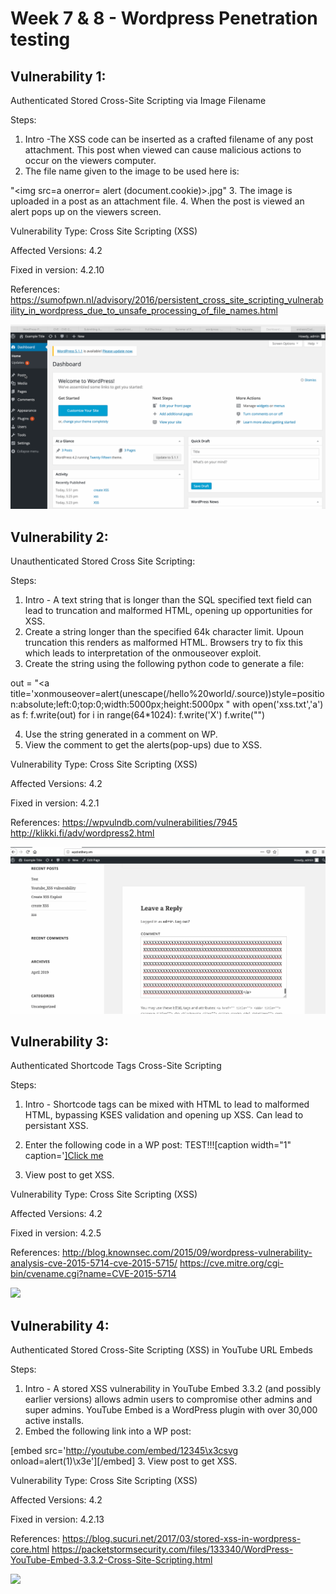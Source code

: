 # Week 7 & 8 - Wordpress Penetration testing

## Vulnerability 1:
Authenticated Stored Cross-Site Scripting via Image Filename

Steps:
1. Intro -The XSS code can be inserted as a crafted filename of any post attachment. This post when viewed can cause malicious actions to occur on the viewers computer.
2. The file name given to the image to be used here is:

"<img src=a onerror= alert (document.cookie)>.jpg"
3. The image is uploaded in a post as an attachment file.
4. When the post is viewed an alert pops up on the viewers screen.

Vulnerability Type:
Cross Site Scripting (XSS)

Affected Versions: 4.2

Fixed in version: 4.2.10

References: 
https://sumofpwn.nl/advisory/2016/persistent_cross_site_scripting_vulnerability_in_wordpress_due_to_unsafe_processing_of_file_names.html

![](Week_7.gif)

## Vulnerability 2:
Unauthenticated Stored Cross Site Scripting:

Steps:
1. Intro - A text string that is longer than the SQL specified text field can lead to truncation and malformed HTML, opening up opportunities for XSS.
2. Create a string longer than the specified 64k character limit. Upoun truncation this renders as malformed HTML. Browsers try to fix this which leads to interpretation of the onmouseover exploit.
3. Create the string using the following python code to generate a file:

out = "<a title='xonmouseover=alert(unescape(/hello%20world/.source))style=position:absolute;left:0;top:0;width:5000px;height:5000px  "
with open('xss.txt','a') as f:
    f.write(out)
    for i in range(64*1024):
        f.write('X')
    f.write("</a>")

4. Use the string generated in a comment on WP.
5. View the comment to get the alerts(pop-ups) due to XSS.

Vulnerability Type:
Cross Site Scripting (XSS)

Affected Versions: 4.2

Fixed in version: 4.2.1

References:
https://wpvulndb.com/vulnerabilities/7945
http://klikki.fi/adv/wordpress2.html

![](comment_xss.gif)
    
## Vulnerability 3:
Authenticated Shortcode Tags Cross-Site Scripting

Steps:
1. Intro - Shortcode tags can be mixed with HTML to lead to malformed HTML, bypassing KSES validation and opening up XSS. Can lead to persistant XSS.

2. Enter the following code in a WP post:
TEST!!![caption width="1" caption='<a href="' ">]</a><a href="http://onMouseOver='alert(1)'">Click me</a>

3. View post to get XSS.

Vulnerability Type: Cross Site Scripting (XSS)

Affected Versions: 4.2

Fixed in version: 4.2.5

References: 
http://blog.knownsec.com/2015/09/wordpress-vulnerability-analysis-cve-2015-5714-cve-2015-5715/
https://cve.mitre.org/cgi-bin/cvename.cgi?name=CVE-2015-5714

![](authenticated_shortcode_tage_xss.gif)

## Vulnerability 4:
Authenticated Stored Cross-Site Scripting (XSS) in YouTube URL Embeds

Steps:
1. Intro - A stored XSS vulnerability in YouTube Embed 3.3.2 (and possibly earlier versions) allows admin users to compromise other admins and super admins. YouTube Embed is a WordPress plugin with over 30,000 active installs.
2. Embed the following link into a WP post: 

[embed src='http://youtube.com/embed/12345\x3csvg onload=alert(1)\x3e'][/embed]
3. View post to get XSS.

Vulnerability Type: Cross Site Scripting (XSS)

Affected Versions: 4.2

Fixed in version: 4.2.13

References: https://blog.sucuri.net/2017/03/stored-xss-in-wordpress-core.html
https://packetstormsecurity.com/files/133340/WordPress-YouTube-Embed-3.3.2-Cross-Site-Scripting.html

![](youtube_embed_xss.gif)
